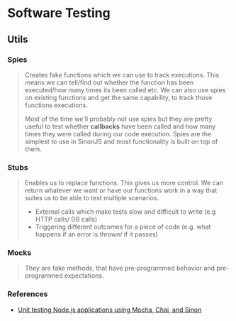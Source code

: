# Software Testing

## Utils

### Spies

> Creates fake functions which we can use to track executions. This means we can
tell/find out whether the function has been executed/how many times its been
called etc. We can also use spies on existing functions and get the same
capability, to track those functions executions.
>
> Most of the time we'll probably not use spies but they are pretty useful to
test whether **callbacks** have been called and how many times they were called
during our code execution. Spies are the simplest to use in SinonJS and most
functionality is built on top of them.

### Stubs

> Enables us to replace functions. This gives us more control. We can return
whatever we want or have our functions work in a way that suites us to be able
to test multiple scenarios.
>
> * External calls which make tests slow and difficult to write (e.g HTTP
>   calls/ DB calls)
> * Triggering different outcomes for a piece of code (e.g. what happens if an
>   error is thrown/ if it passes)

### Mocks

> They are fake methods, that have pre-programmed behavior and pre-programmed
expectations.

### References

[mocha_chai_sino_2]: <https://blog.logrocket.com/unit-testing-node-js-applications-using-mocha-chai-and-sinon/>

* [Unit testing Node.js applications using Mocha, Chai, and Sinon][mocha_chai_sino_2]
